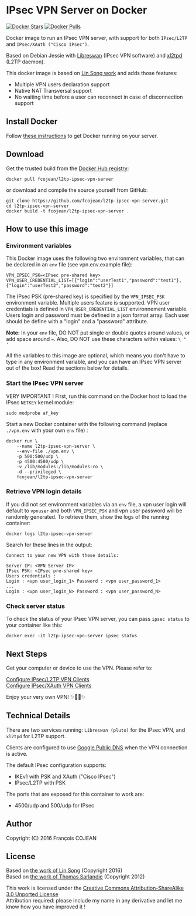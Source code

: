 # IPsec VPN Server on Docker

[![Docker Stars](https://img.shields.io/docker/stars/fcojean/l2tp-ipsec-vpn-server.svg)](https://hub.docker.com/r/fcojean/l2tp-ipsec-vpn-server) 
[![Docker Pulls](https://img.shields.io/docker/pulls/fcojean/l2tp-ipsec-vpn-server.svg)](https://hub.docker.com/r/fcojean/l2tp-ipsec-vpn-server)

Docker image to run an IPsec VPN server, with support for both `IPsec/L2TP` and `IPsec/XAuth ("Cisco IPsec")`.

Based on Debian Jessie with [Libreswan](https://libreswan.org) (IPsec VPN software) and [xl2tpd](https://github.com/xelerance/xl2tpd) (L2TP daemon).

This docker image is based on [Lin Song work](https://github.com/hwdsl2/docker-ipsec-vpn-server) and adds those features:

* Multiple VPN users declaration support
* Native NAT Transversal support
* No waiting time before a user can reconnect in case of disconnection support

## Install Docker

Follow [these instructions](https://docs.docker.com/engine/installation/) to get Docker running on your server.

## Download

Get the trusted build from the [Docker Hub registry](https://hub.docker.com/r/fcojean/l2tp-ipsec-vpn-server):

```
docker pull fcojean/l2tp-ipsec-vpn-server
```

or download and compile the source yourself from GitHub:

```
git clone https://github.com/fcojean/l2tp-ipsec-vpn-server.git
cd l2tp-ipsec-vpn-server
docker build -t fcojean/l2tp-ipsec-vpn-server .
```

## How to use this image

### Environment variables

This Docker image uses the following two environment variables, that can be declared in an `env` file (see vpn.env.example file):

```
VPN_IPSEC_PSK=<IPsec pre-shared key>
VPN_USER_CREDENTIAL_LIST=[{"login":"userTest1","password":"test1"},{"login":"userTest2","password":"test2"}]
```

The IPsec PSK (pre-shared key) is specified by the `VPN_IPSEC_PSK` environment variable.
Multiple users feature is supported. VPN user credentials is defined in `VPN_USER_CREDENTIAL_LIST` environnement variable.
Users login and password must be defined in a json format array. Each user should be define with a "login" and a "password" attribute. 

**Note:** In your `env` file, DO NOT put single or double quotes around values, or add space around `=`. Also, DO NOT use these characters within values: `\ " '`

All the variables to this image are optional, which means you don't have to type in any environment variable, and you can have an IPsec VPN server out of the box! Read the sections below for details.

### Start the IPsec VPN server

VERY IMPORTANT ! First, run this command on the Docker host to load the IPsec `NETKEY` kernel module:

```
sudo modprobe af_key
```

Start a new Docker container with the following command (replace `./vpn.env` with your own `env` file) :

```
docker run \
    --name l2tp-ipsec-vpn-server \
    --env-file ./vpn.env \
    -p 500:500/udp \
    -p 4500:4500/udp \
    -v /lib/modules:/lib/modules:ro \
    -d --privileged \
    fcojean/l2tp-ipsec-vpn-server
```

### Retrieve VPN login details

If you did not set environment variables via an `env` file, a vpn user login will default to `vpnuser` and both `VPN_IPSEC_PSK` and vpn user password will be randomly generated. To retrieve them, show the logs of the running container:

```
docker logs l2tp-ipsec-vpn-server
```

Search for these lines in the output:

```console
Connect to your new VPN with these details:

Server IP: <VPN Server IP>
IPsec PSK: <IPsec pre-shared key>
Users credentials :
Login : <vpn user_login_1> Password : <vpn user_password_1>
...
Login : <vpn user_login_N> Password : <vpn user_password_N>
```

### Check server status

To check the status of your IPsec VPN server, you can pass `ipsec status` to your container like this:

```
docker exec -it l2tp-ipsec-vpn-server ipsec status
```

## Next Steps

Get your computer or device to use the VPN. Please refer to:

[Configure IPsec/L2TP VPN Clients](https://github.com/hwdsl2/setup-ipsec-vpn/blob/master/docs/clients.md)   
[Configure IPsec/XAuth VPN Clients](https://github.com/hwdsl2/setup-ipsec-vpn/blob/master/docs/clients-xauth.md)

Enjoy your very own VPN! :sparkles::tada::rocket::sparkles:

## Technical Details

There are two services running: `Libreswan (pluto)` for the IPsec VPN, and `xl2tpd` for L2TP support.

Clients are configured to use [Google Public DNS](https://developers.google.com/speed/public-dns/) when the VPN connection is active.

The default IPsec configuration supports:

* IKEv1 with PSK and XAuth ("Cisco IPsec")
* IPsec/L2TP with PSK

The ports that are exposed for this container to work are:

* 4500/udp and 500/udp for IPsec

## Author

Copyright (C) 2016 François COJEAN

## License

Based on [the work of Lin Song](https://github.com/hwdsl2/docker-ipsec-vpn-server) (Copyright 2016)   
Based on [the work of Thomas Sarlandie](https://github.com/sarfata/voodooprivacy) (Copyright 2012)

This work is licensed under the [Creative Commons Attribution-ShareAlike 3.0 Unported License](http://creativecommons.org/licenses/by-sa/3.0/)   
Attribution required: please include my name in any derivative and let me know how you have improved it !